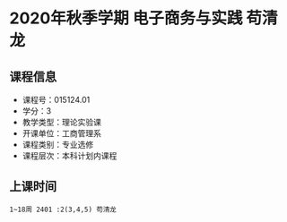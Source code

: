 # 2020年秋季学期 电子商务与实践 苟清龙






## 课程信息

- 课程号：015124.01
- 学分：3
- 教学类型：理论实验课
- 开课单位：工商管理系
- 课程类别：专业选修
- 课程层次：本科计划内课程

## 上课时间

```
1~18周 2401 :2(3,4,5) 苟清龙
```

